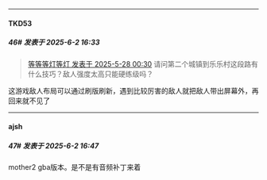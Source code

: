 ﻿
*****

####  TKD53  
##### 46#       发表于 2025-6-2 16:33

<blockquote><a href="httphttps://stage1st.com/2b/forum.php?mod=redirect&amp;goto=findpost&amp;pid=67856873&amp;ptid=2252402" target="_blank">等等等灯等灯 发表于 2025-5-28 00:30</a>
请问第二个城镇到乐乐村这段路有什么技巧？敌人强度太高只能硬练级吗？</blockquote>
这游戏敌人布局可以通过刷版刷新，遇到比较厉害的敌人就把敌人带出屏幕外，再回来就不见了


*****

####  ajsh  
##### 47#       发表于 2025-6-2 16:47

mother2 gba版本。是不是有音频补丁来着

